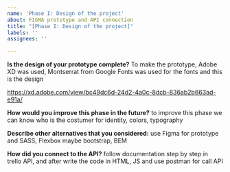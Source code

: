 ```yaml
---
name: 'Phase I: Design of the project'
about: FIGMA prototype and API connection
title: "[Phase I: Design of the project]"
labels: ''
assignees: ''

---
```


**Is the design of your prototype complete?**
To make the prototype, Adobe XD was used, Montserrat from Google Fonts was used for the fonts and this is the design

https://xd.adobe.com/view/bc49dc6d-24d2-4a0c-8dcb-836ab2b663ad-e91a/

**How would you improve this phase in the future?**
to improve this phase we can know who is the costumer for identity, colors, typography

**Describe other alternatives that you considered:**
use Figma for prototype and SASS, Flexbox maybe bootstrap, BEM

**How did you connect to the API?**
follow documentation step by step in trello API, and after write the code in HTML, JS and use postman for call API 


